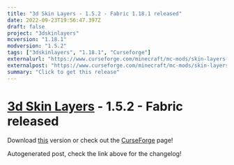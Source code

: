 ```yaml
---
title: "3d Skin Layers - 1.5.2 - Fabric 1.18.1 released"
date: 2022-09-23T19:56:47.397Z
draft: false
project: "3dskinlayers"
mcversion: "1.18.1"
modversion: "1.5.2"
tags: ["3dskinlayers", "1.18.1", "Curseforge"]
externalurl: "https://www.curseforge.com/minecraft/mc-mods/skin-layers-3d/files/4001978"
externalpost: "https://www.curseforge.com/minecraft/mc-mods/skin-layers-3d/files/4001978"
summary: "Click to get this release"
---
```

# [3d Skin Layers](/project/3dskinlayers) - 1.5.2 - Fabric released
Download [this](https://www.curseforge.com/minecraft/mc-mods/skin-layers-3d/files/4001978) version or check out the [CurseForge](https://www.curseforge.com/minecraft/mc-mods/skin-layers-3d) page!

Autogenerated post, check the link above for the changelog!
